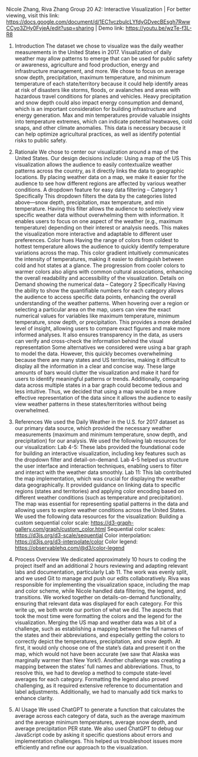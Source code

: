 Nicole Zhang, Riva Zhang
Group 20
A2: Interactive Visualization | For better viewing, visit this link: https://docs.google.com/document/d/1EC1vczbulcLYfdyGDvecBEsgh7RwwCCyo3ZHy0FvjeA/edit?usp=sharing | Demo link: https://youtu.be/wzTe-f3L-R8
1. Introduction
	The dataset we chose to visualize was the daily weather measurements in the United States in 2017. Visualization of daily weather may allow patterns to emerge that can be used for public safety or awareness, agriculture and food production, energy and infrastructure management, and more. We chose to focus on average snow depth, precipitation, maximum temperature, and minimum temperature of each state/territory because it could help identify areas at risk of disasters like storms, floods, or avalanches and areas with hazardous travel conditions for planes and vehicles. Heavy precipitation and snow depth could also impact energy consumption and demand, which is an important consideration for building infrastructure and energy generation. Max and min temperatures provide valuable insights into temperature extremes, which can indicate potential heatwaves, cold snaps, and other climate anomalies. This data is necessary because it can help optimize agricultural practices, as well as identify potential risks to public safety.

2. Rationale
	We chose to center our visualization around a map of the United States. Our design decisions include:
Using a map of the US
This visualization allows the audience to easily contextualize weather patterns across the country, as it directly links the data to geographic locations. By placing weather data on a map, we make it easier for the audience to see how different regions are affected by various weather conditions.
A dropdown feature for easy data filtering – Category 1 Specifically
This dropdown filters the data by the categories listed above—snow depth, precipitation, max temperature, and min temperature. Having this filter allows the audience to selectively view specific weather data without overwhelming them with information. It enables users to focus on one aspect of the weather (e.g., maximum temperature) depending on their interest or analysis needs. This makes the visualization more interactive and adaptable to different user preferences.
Color hues
Having the range of colors from coldest to hottest temperature allows the audience to quickly identify temperature variations across the map. This color gradient intuitively communicates the intensity of temperatures, making it easier to distinguish between cold and hot states at a glance. The progression from cooler colors to warmer colors also aligns with common cultural associations, enhancing the overall readability and accessibility of the visualization.
Details on Demand showing the numerical data  – Category 2 Specifically
Having the ability to show the quantifiable numbers for each category allows the audience to access specific data points, enhancing the overall understanding of the weather patterns. When hovering over a region or selecting a particular area on the map, users can view the exact numerical values for variables like maximum temperature, minimum temperature, snow depth, or precipitation. This provides a more detailed level of insight, allowing users to compare exact figures and make more informed analyses. It also ensures transparency in the data, as users can verify and cross-check the information behind the visual representation
Some alternatives we considered were using a bar graph to model the data. However, this quickly becomes overwhelming because there are many states and US territories, making it difficult to display all the information in a clear and concise way. These large amounts of bars would clutter the visualization and make it hard for users to identify meaningful patterns or trends. Additionally, comparing data across multiple states in a bar graph could become tedious and less intuitive. Thus, we decided that using a map would be a more effective representation of the data since it allows the audience to easily view weather patterns in these states/territories without being overwhelmed.

3. References
We used the Daily Weather in the U.S. for 2017 dataset as our primary data source, which provided the necessary weather measurements (maximum and minimum temperature, snow depth, and precipitation) for our analysis.
We used the following lab resources for our visualization:
Lab 4-5: These labs provided the foundational code for building an interactive visualization, including key features such as the dropdown filter and detail-on-demand. Lab 4-5 helped us structure the user interface and interaction techniques, enabling users to filter and interact with the weather data smoothly.
Lab 11: This lab contributed the map implementation, which was crucial for displaying the weather data geographically. It provided guidance on linking data to specific regions (states and territories) and applying color encoding based on different weather conditions (such as temperature and precipitation). The map was essential for representing spatial patterns in the data and allowing users to explore weather conditions across the United States.
We used the following data resources for the visualization:
Building a custom sequential color scale: https://d3-graph-gallery.com/graph/custom_color.html 
Sequential color scales: https://d3js.org/d3-scale/sequential 
Color interpolation: https://d3js.org/d3-interpolate/color 
Color legend: https://observablehq.com/@d3/color-legend 


4. Process Overview
	We dedicated approximately 10 hours to coding the project itself and an additional 2 hours reviewing and adapting relevant labs and documentation, particularly Lab 11. The work was evenly split, and we used Git to manage and push our edits collaboratively. Riva was responsible for implementing the visualization space, including the map and color scheme, while Nicole handled data filtering, the legend, and transitions. We worked together on details-on-demand functionality, ensuring that relevant data was displayed for each category. For this write up, we both wrote our portion of what we did.
The aspects that took the most time were formatting the colors and the legend for the visualization. Merging the US map and weather data was a bit of a challenge, such as establishing a mapping between the full names of the states and their abbreviations, and especially getting the colors to correctly depict the temperatures, precipitation, and snow depth. At first, it would only choose one of the state’s data and present it on the map, which would not have been accurate (we saw that Alaska was marginally warmer than New York!). Another challenge was creating a mapping between the states’ full names and abbreviations. Thus, to resolve this, we had to develop a method to compute state-level averages for each category. Formatting the legend also proved challenging, as it required extensive reference to documentation and label adjustments. Additionally, we had to manually add tick marks to enhance clarity.

5. AI Usage
	We used ChatGPT to generate a function that calculates the average across each category of data, such as the average maximum and the average minimum temperatures, average snow depth, and average precipitation PER state. We also used ChatGPT to debug our JavaScript code by asking it specific questions about errors and implementation challenges. This helped us troubleshoot issues more efficiently and refine our approach to the visualization.
